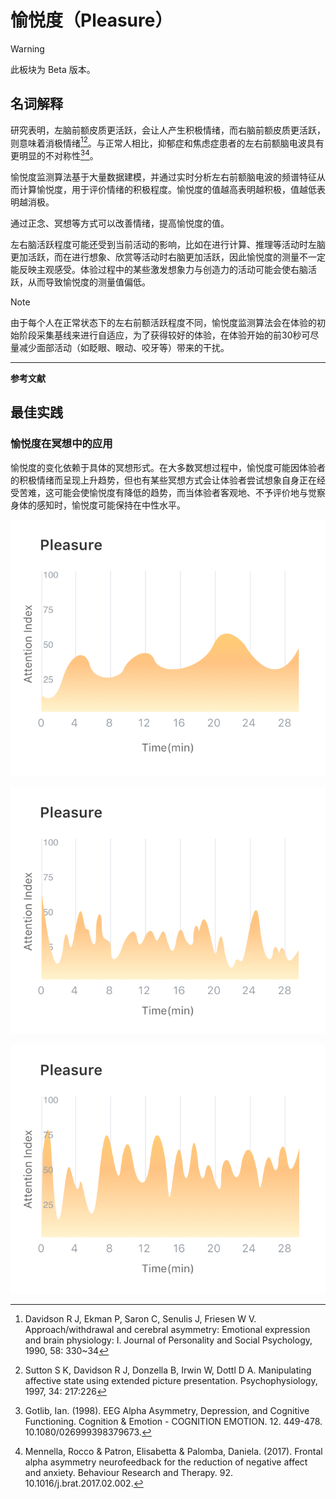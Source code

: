 # 愉悦度（Pleasure）

> [!WARNING]
> 此板块为 Beta 版本。

## 名词解释

研究表明，左脑前额皮质更活跃，会让人产生积极情绪，而右脑前额皮质更活跃，则意味着消极情绪[^1][^2]。与正常人相比，抑郁症和焦虑症患者的左右前额脑电波具有更明显的不对称性[^3][^4]。

愉悦度监测算法基于大量数据建模，并通过实时分析左右前额脑电波的频谱特征从而计算愉悦度，用于评价情绪的积极程度。愉悦度的值越高表明越积极，值越低表明越消极。

通过正念、冥想等方式可以改善情绪，提高愉悦度的值。

左右脑活跃程度可能还受到当前活动的影响，比如在进行计算、推理等活动时左脑更加活跃，而在进行想象、欣赏等活动时右脑更加活跃，因此愉悦度的测量不一定能反映主观感受。体验过程中的某些激发想象力与创造力的活动可能会使右脑活跃，从而导致愉悦度的测量值偏低。

> [!NOTE]
> 由于每个人在正常状态下的左右前额活跃程度不同，愉悦度监测算法会在体验的初始阶段采集基线来进行自适应，为了获得较好的体验，在体验开始的前30秒可尽量减少面部活动（如眨眼、眼动、咬牙等）带来的干扰。

---

**参考文献**

[^1]: Davidson R J, Ekman P, Saron C, Senulis J, Friesen W V. Approach/withdrawal and cerebral asymmetry: Emotional expression and brain physiology: I. Journal of Personality and Social Psychology, 1990, 58: 330~34
[^2]: Sutton S K, Davidson R J, Donzella B, Irwin W, Dottl D A. Manipulating affective state using extended picture presentation. Psychophysiology, 1997, 34: 217:226
[^3]: Gotlib, Ian. (1998). EEG Alpha Asymmetry, Depression, and Cognitive Functioning. Cognition & Emotion - COGNITION EMOTION. 12. 449-478. 10.1080/026999398379673.
[^4]: Mennella, Rocco & Patron, Elisabetta & Palomba, Daniela. (2017). Frontal alpha asymmetry neurofeedback for the reduction of negative affect and anxiety. Behaviour Research and Therapy. 92. 10.1016/j.brat.2017.02.002.

## 最佳实践

### 愉悦度在冥想中的应用

愉悦度的变化依赖于具体的冥想形式。在大多数冥想过程中，愉悦度可能因体验者的积极情绪而呈现上升趋势，但也有某些冥想方式会让体验者尝试想象自身正在经受苦难，这可能会使愉悦度有降低的趋势，而当体验者客观地、不予评价地与觉察身体的感知时，愉悦度可能保持在中性水平。

![愉悦度呈现上升趋势的冥想](media/愉悦度呈现上升趋势的冥想.png)

![愉悦度呈现下降趋势的冥想](media/愉悦度呈现下降趋势的冥想.png)

![愉悦度趋于稳定的冥想](media/愉悦度趋于稳定的冥想.png)
